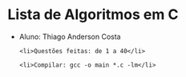 <h1>Lista de Algoritmos em C</h1>

<ul>
	<li>Aluno: Thiago Anderson Costa</li>

	<li>Questões feitas: de 1 a 40</li>

	<li>Compilar: gcc -o main *.c -lm</li>
</ul>
